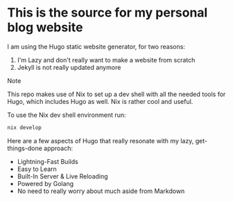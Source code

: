 # This is the source for my personal blog website
I am using the Hugo static website generator, for two reasons:
1. I'm Lazy and don't really want to make a website from scratch
2. Jekyll is not really updated anymore

> [!NOTE] 
> This repo makes use of Nix to set up a dev shell with all the needed tools for Hugo, which includes Hugo as well.
> Nix is rather cool and useful.

To use the Nix dev shell environment run:
```sh
nix develop
```
Here are a few aspects of Hugo that really resonate with my lazy, get-things-done approach:
- Lightning-Fast Builds
- Easy to Learn
- Built-In Server & Live Reloading
- Powered by Golang
- No need to really worry about much aside from Markdown

